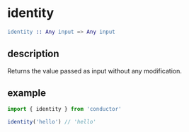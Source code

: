 # identity

```erlang
identity :: Any input => Any input
```

## description

Returns the value passed as input without any modification.

## example

```javascript
import { identity } from 'conductor'

identity('hello') // 'hello'
```

